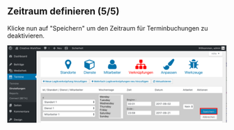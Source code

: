 ## Zeitraum definieren (5/5)

Klicke nun auf "Speichern" um den Zeitraum für Terminbuchungen zu deaktivieren.

![Was sind Zeiträume](./assets/create_link_5.jpg)
